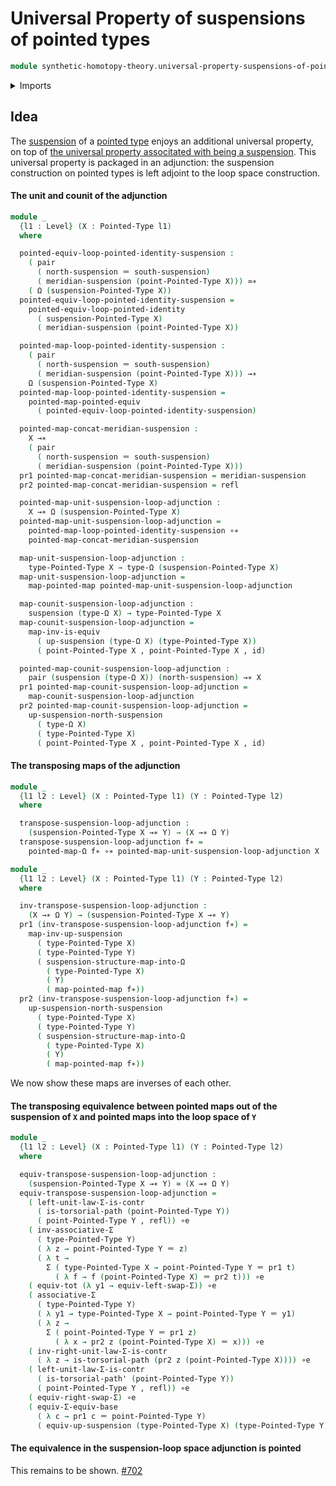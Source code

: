 # Universal Property of suspensions of pointed types

```agda
module synthetic-homotopy-theory.universal-property-suspensions-of-pointed-types where
```

<details><summary>Imports</summary>

```agda
open import foundation.contractible-types
open import foundation.dependent-pair-types
open import foundation.equivalences
open import foundation.function-types
open import foundation.functoriality-dependent-pair-types
open import foundation.homotopies
open import foundation.identity-types
open import foundation.type-arithmetic-dependent-pair-types
open import foundation.universe-levels

open import structured-types.pointed-equivalences
open import structured-types.pointed-maps
open import structured-types.pointed-types

open import synthetic-homotopy-theory.functoriality-loop-spaces
open import synthetic-homotopy-theory.loop-spaces
open import synthetic-homotopy-theory.suspensions-of-pointed-types
open import synthetic-homotopy-theory.suspensions-of-types
```

</details>

## Idea

The [suspension](synthetic-homotopy-theory.suspensions-of-types.md) of a
[pointed type](structured-types.pointed-types.md) enjoys an additional universal
property, on top of
[the universal property associtated with being a suspension](synthetic-homotopy-theory.universal-property-suspensions.md).
This universal property is packaged in an adjunction: the suspension
construction on pointed types is left adjoint to the loop space construction.

#### The unit and counit of the adjunction

```agda
module _
  {l1 : Level} (X : Pointed-Type l1)
  where

  pointed-equiv-loop-pointed-identity-suspension :
    ( pair
      ( north-suspension ＝ south-suspension)
      ( meridian-suspension (point-Pointed-Type X))) ≃∗
    ( Ω (suspension-Pointed-Type X))
  pointed-equiv-loop-pointed-identity-suspension =
    pointed-equiv-loop-pointed-identity
      ( suspension-Pointed-Type X)
      ( meridian-suspension (point-Pointed-Type X))

  pointed-map-loop-pointed-identity-suspension :
    ( pair
      ( north-suspension ＝ south-suspension)
      ( meridian-suspension (point-Pointed-Type X))) →∗
    Ω (suspension-Pointed-Type X)
  pointed-map-loop-pointed-identity-suspension =
    pointed-map-pointed-equiv
      ( pointed-equiv-loop-pointed-identity-suspension)

  pointed-map-concat-meridian-suspension :
    X →∗
    ( pair
      ( north-suspension ＝ south-suspension)
      ( meridian-suspension (point-Pointed-Type X)))
  pr1 pointed-map-concat-meridian-suspension = meridian-suspension
  pr2 pointed-map-concat-meridian-suspension = refl

  pointed-map-unit-suspension-loop-adjunction :
    X →∗ Ω (suspension-Pointed-Type X)
  pointed-map-unit-suspension-loop-adjunction =
    pointed-map-loop-pointed-identity-suspension ∘∗
    pointed-map-concat-meridian-suspension

  map-unit-suspension-loop-adjunction :
    type-Pointed-Type X → type-Ω (suspension-Pointed-Type X)
  map-unit-suspension-loop-adjunction =
    map-pointed-map pointed-map-unit-suspension-loop-adjunction

  map-counit-suspension-loop-adjunction :
    suspension (type-Ω X) → type-Pointed-Type X
  map-counit-suspension-loop-adjunction =
    map-inv-is-equiv
      ( up-suspension (type-Ω X) (type-Pointed-Type X))
      ( point-Pointed-Type X , point-Pointed-Type X , id)

  pointed-map-counit-suspension-loop-adjunction :
    pair (suspension (type-Ω X)) (north-suspension) →∗ X
  pr1 pointed-map-counit-suspension-loop-adjunction =
    map-counit-suspension-loop-adjunction
  pr2 pointed-map-counit-suspension-loop-adjunction =
    up-suspension-north-suspension
      ( type-Ω X)
      ( type-Pointed-Type X)
      ( point-Pointed-Type X , point-Pointed-Type X , id)
```

#### The transposing maps of the adjunction

```agda
module _
  {l1 l2 : Level} (X : Pointed-Type l1) (Y : Pointed-Type l2)
  where

  transpose-suspension-loop-adjunction :
    (suspension-Pointed-Type X →∗ Y) → (X →∗ Ω Y)
  transpose-suspension-loop-adjunction f∗ =
    pointed-map-Ω f∗ ∘∗ pointed-map-unit-suspension-loop-adjunction X

module _
  {l1 l2 : Level} (X : Pointed-Type l1) (Y : Pointed-Type l2)
  where

  inv-transpose-suspension-loop-adjunction :
    (X →∗ Ω Y) → (suspension-Pointed-Type X →∗ Y)
  pr1 (inv-transpose-suspension-loop-adjunction f∗) =
    map-inv-up-suspension
      ( type-Pointed-Type X)
      ( type-Pointed-Type Y)
      ( suspension-structure-map-into-Ω
        ( type-Pointed-Type X)
        ( Y)
        ( map-pointed-map f∗))
  pr2 (inv-transpose-suspension-loop-adjunction f∗) =
    up-suspension-north-suspension
      ( type-Pointed-Type X)
      ( type-Pointed-Type Y)
      ( suspension-structure-map-into-Ω
        ( type-Pointed-Type X)
        ( Y)
        ( map-pointed-map f∗))
```

We now show these maps are inverses of each other.

#### The transposing equivalence between pointed maps out of the suspension of `X` and pointed maps into the loop space of `Y`

```agda
module _
  {l1 l2 : Level} (X : Pointed-Type l1) (Y : Pointed-Type l2)
  where

  equiv-transpose-suspension-loop-adjunction :
    (suspension-Pointed-Type X →∗ Y) ≃ (X →∗ Ω Y)
  equiv-transpose-suspension-loop-adjunction =
    ( left-unit-law-Σ-is-contr
      ( is-torsorial-path (point-Pointed-Type Y))
      ( point-Pointed-Type Y , refl)) ∘e
    ( inv-associative-Σ
      ( type-Pointed-Type Y)
      ( λ z → point-Pointed-Type Y ＝ z)
      ( λ t →
        Σ ( type-Pointed-Type X → point-Pointed-Type Y ＝ pr1 t)
          ( λ f → f (point-Pointed-Type X) ＝ pr2 t))) ∘e
    ( equiv-tot (λ y1 → equiv-left-swap-Σ)) ∘e
    ( associative-Σ
      ( type-Pointed-Type Y)
      ( λ y1 → type-Pointed-Type X → point-Pointed-Type Y ＝ y1)
      ( λ z →
        Σ ( point-Pointed-Type Y ＝ pr1 z)
          ( λ x → pr2 z (point-Pointed-Type X) ＝ x))) ∘e
    ( inv-right-unit-law-Σ-is-contr
      ( λ z → is-torsorial-path (pr2 z (point-Pointed-Type X)))) ∘e
    ( left-unit-law-Σ-is-contr
      ( is-torsorial-path' (point-Pointed-Type Y))
      ( point-Pointed-Type Y , refl)) ∘e
    ( equiv-right-swap-Σ) ∘e
    ( equiv-Σ-equiv-base
      ( λ c → pr1 c ＝ point-Pointed-Type Y)
      ( equiv-up-suspension (type-Pointed-Type X) (type-Pointed-Type Y)))
```

#### The equivalence in the suspension-loop space adjunction is pointed

This remains to be shown.
[#702](https://github.com/UniMath/agda-unimath/issues/702)
